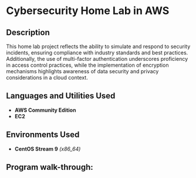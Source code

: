 <h1>Cybersecurity Home Lab in AWS</h1>


<h2>Description</h2>
This home lab project reflects the ability to simulate and respond to security incidents, ensuring compliance with industry standards and best practices. Additionally, the use of multi-factor authentication underscores proficiency in access control practices, while the implementation of encryption mechanisms highlights awareness of data security and privacy considerations in a cloud context.
<br />


<h2>Languages and Utilities Used</h2>

- <b>AWS Community Edition</b> 
- <b>EC2</b>

<h2>Environments Used </h2>

- <b>CentOS Stream 9</b> *(x86_64)*

<h2>Program walk-through:</h2>


